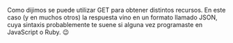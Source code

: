 Como dijimos se puede utilizar GET para obtener distintos recursos. En este caso (y en muchos otros) la respuesta vino en un formato llamado JSON, cuya sintaxis probablemente te suene si alguna vez programaste en JavaScript o Ruby. :wink: